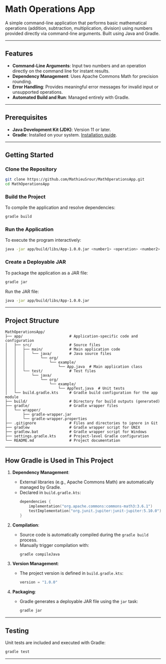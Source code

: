 # Math Operations App

A simple command-line application that performs basic mathematical operations (addition, subtraction, multiplication, division) using numbers provided directly via command-line arguments. Built using Java and Gradle.

---

## Features
- **Command-Line Arguments**: Input two numbers and an operation directly on the command line for instant results.
- **Dependency Management**: Uses Apache Commons Math for precision rounding.
- **Error Handling**: Provides meaningful error messages for invalid input or unsupported operations.
- **Automated Build and Run**: Managed entirely with Gradle.

---

## Prerequisites
- **Java Development Kit (JDK)**: Version 11 or later.
- **Gradle**: Installed on your system. [Installation guide](https://gradle.org/install/).

---

## Getting Started

### Clone the Repository
```bash
git clone https://github.com/MathieuSrour/MathOperationsApp.git
cd MathOperationsApp
```

### Build the Project
To compile the application and resolve dependencies:
```bash
gradle build
```

### Run the Application
To execute the program interactively:
```bash
java -jar app/build/libs/App-1.0.0.jar <number1> <operation> <number2>
```

### Create a Deployable JAR
To package the application as a JAR file:
```bash
gradle jar
```
Run the JAR file:
```bash
java -jar app/build/libs/App-1.0.0.jar
```

---

## Project Structure

```
MathOperationsApp/
├── app/                     # Application-specific code and configuration
│   ├── src/                 # Source files
│   │   ├── main/            # Main application code
│   │   │   └── java/        # Java source files
│   │   │       └── org/
│   │   │           └── example/
│   │   │               └── App.java  # Main application class
│   │   └── test/            # Test files
│   │       └── java/
│   │           └── org/
│   │               └── example/
│   │                   └── AppTest.java  # Unit tests
│   └── build.gradle.kts     # Gradle build configuration for the app module
├── build/                   # Directory for build outputs (generated)
├── gradle/                  # Gradle wrapper files
│   └── wrapper/
│       ├── gradle-wrapper.jar
│       └── gradle-wrapper.properties
├── .gitignore               # Files and directories to ignore in Git
├── gradlew                  # Gradle wrapper script for UNIX
├── gradlew.bat              # Gradle wrapper script for Windows
├── settings.gradle.kts      # Project-level Gradle configuration
└── README.md                # Project documentation
```

---

## How Gradle is Used in This Project

1. **Dependency Management**:
   - External libraries (e.g., Apache Commons Math) are automatically managed by Gradle.
   - Declared in `build.gradle.kts`:
     ```kotlin
     dependencies {
         implementation("org.apache.commons:commons-math3:3.6.1")
         testImplementation("org.junit.jupiter:junit-jupiter:5.10.0")
     }
     ```

2. **Compilation**:
   - Source code is automatically compiled during the `gradle build` process.
   - Manually trigger compilation with:
     ```bash
     gradle compileJava
     ```

3. **Version Management**:
   - The project version is defined in `build.gradle.kts`:
     ```kotlin
     version = "1.0.0"
     ```

4. **Packaging**:
   - Gradle generates a deployable JAR file using the `jar` task:
     ```bash
     gradle jar
     ```

---

## Testing
Unit tests are included and executed with Gradle:
```bash
gradle test
```

---
